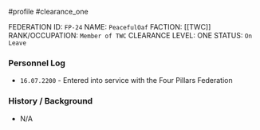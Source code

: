 #profile #clearance_one 

FEDERATION ID: `FP-24`
NAME: `PeacefulOaf`
FACTION: [[TWC]]
RANK/OCCUPATION: `Member of TWC`
CLEARANCE LEVEL: ONE
STATUS: `On Leave`

### Personnel Log
- `16.07.2200` - Entered into service with the Four Pillars Federation

### History / Background
- N/A
